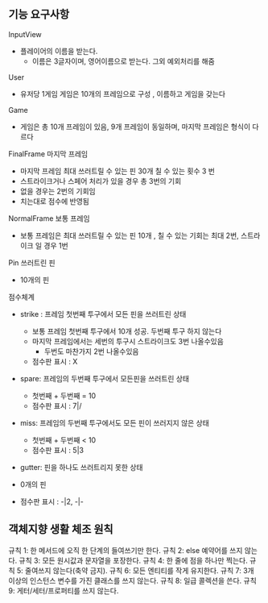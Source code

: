 ## 기능 요구사항
InputView
- 플레이어의 이름을 받는다. 
    - 이름은 3글자이며, 영어이름으로 받는다. 그외 예외처리를 해줌
    
User    
- 유저당 1게임 게임은 10개의 프레임으로 구성 , 이름하고 게임을 갖는다
    
Game
- 게임은 총 10개 프레임이 있음, 9개 프레임이 동일하며, 마지막 프레임은 형식이 다르다

FinalFrame
마지막 프레임
- 마지막 프레임 최대 쓰러트릴 수 있는 핀 30개 칠 수 있는 횟수 3 번
- 스트라이크거나 스페어 처리가 있을 경우 총 3번의 기회
- 없을 경우는 2번의 기회임
- 치는대로 점수에 반영됨

NormalFrame
보통 프레임
- 보통 프레임은 최대 쓰러트릴 수 있는 핀 10개 , 칠 수 있는 기회는 최대 2번, 스트라이크 일 경우 1번

Pin
쓰러트린 핀
- 10개의 핀

점수체계
- strike : 프레임 첫번째 투구에서 모든 핀을 쓰러트린 상태 
  - 보통 프레임 첫번째 투구에서 10개 성공. 두번째 투구 하지 않는다
  - 마지막 프레임에서는 세번의 투구시 스트라이크도 3번 나올수있음
    - 두번도 마찬가지 2번 나올수있음
  - 점수판 표시 : X
  
- spare: 프레임의 두번째 투구에서 모든핀을 쓰러트린 상태 
  - 첫번째 + 두번째 = 10
  - 점수판 표시 : 7|/
  
- miss: 프레임의 두번째 투구에서도 모든 핀이 쓰러지지 않은 상태
  - 첫번째 + 두번째 < 10
  - 점수판 표시 : 5|3
  
- gutter: 핀을 하나도 쓰러트리지 못한 상태
 - 0개의 핀 
 - 점수판 표시 : -|2, -|-


## 객체지향 생활 체조 원칙
규칙 1: 한 메서드에 오직 한 단계의 들여쓰기만 한다.
규칙 2: else 예약어를 쓰지 않는다.
규칙 3: 모든 원시값과 문자열을 포장한다.
규칙 4: 한 줄에 점을 하나만 찍는다.
규칙 5: 줄여쓰지 않는다(축약 금지).
규칙 6: 모든 엔티티를 작게 유지한다.
규칙 7: 3개 이상의 인스턴스 변수를 가진 클래스를 쓰지 않는다.
규칙 8: 일급 콜렉션을 쓴다.
규칙 9: 게터/세터/프로퍼티를 쓰지 않는다.
